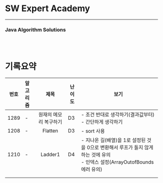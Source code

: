 # SW Expert Academy

----

### Java Algorithm Solutions

<br><br>

# 기록요약


| 번호 | 알고리즘 |          제목          | 난이도 | 보기                                                         |
| ---- | :------- | :--------------------: | ------ | ------------------------------------------------------------ |
| 1289 | -        | 원재의 메모리 복구하기 | D3     | - 조건 반대로 생각하기(결과값부터)<br />- 간단하게 생각하기  |
| 1208 | -        |        Flatten         | D3     | - sort 사용                                                  |
| 1210 | -        |        Ladder1         | D4     | - 지나온 길(배열)을  1로 설정된 것을 0으로 변환해서 루프가 돌지 않게하는 것에 유의<br />- 인덱스 설정(ArrayOutofBounds 에러 유의) |
|      |          |                        |        |                                                              |
|      |          |                        |        |                                                              |

